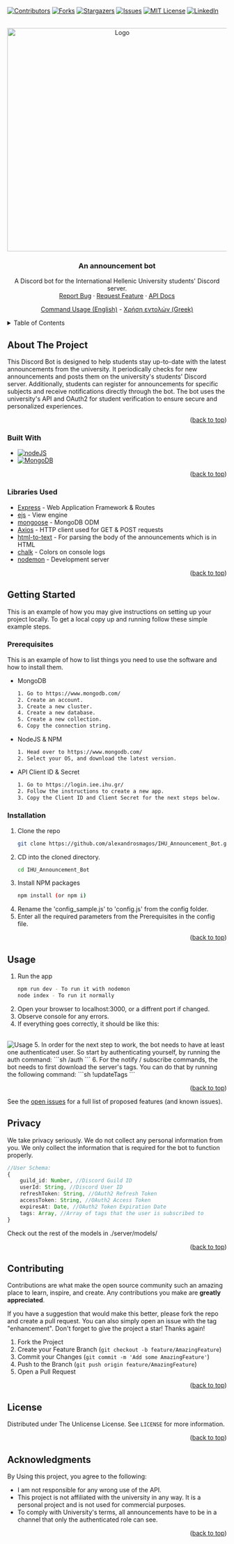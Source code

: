 
<a name="readme-top"></a>


<!-- PROJECT SHIELDS -->
[![Contributors][contributors-shield]][contributors-url]
[![Forks][forks-shield]][forks-url]
[![Stargazers][stars-shield]][stars-url]
[![Issues][issues-shield]][issues-url]
[![MIT License][license-shield]][license-url]
[![LinkedIn][linkedin-shield]][linkedin-url]



<!-- PROJECT LOGO -->
<br />
<div align="center">
  <a href="https://github.com/alexandrosmagos/IHU_Announcement_Bot">
    <img src="imgs/logo.jpg" alt="Logo" width="512" height="512">
  </a>

<h3 align="center">An announcement bot</h3>

  <p align="center">
    A Discord bot for the International Hellenic University students' Discord server.
    <br />
    <a href="https://github.com/alexandrosmagos/IHU_Announcement_Bot/issues">Report Bug</a>
    ·
    <a href="https://github.com/alexandrosmagos/IHU_Announcement_Bot/issues">Request Feature</a>
    ·
    <a href="https://login.iee.ihu.gr/">API Docs</a>
  </p>
  <p align="center">
    <a href="https://github.com/alexandrosmagos/IHU_Announcement_Bot/blob/master/COMMANDS.MD">Command Usage (English)</a>
    -
    <a href="https://github.com/alexandrosmagos/IHU_Announcement_Bot/blob/master/COMMANDS_el.MD">Χρήση εντολών (Greek)</a>
  </p>
</div>



<!-- TABLE OF CONTENTS -->
<details>
  <summary>Table of Contents</summary>
  <ol>
    <li>
      <a href="#about-the-project">About The Project</a>
      <ul>
        <li><a href="#built-with">Built With</a></li>
        <li><a href="#libraries-used">Libraries Used</a></li>
      </ul>
    </li>
    <li>
      <a href="#getting-started">Getting Started</a>
      <ul>
        <li><a href="#prerequisites">Prerequisites</a></li>
        <li><a href="#installation">Installation</a></li>
      </ul>
    </li>
    <li><a href="#usage">Usage</a></li>
    <li><a href="#privacy">Privacy</a></li>
    <li><a href="#contributing">Contributing</a></li>
    <li><a href="#license">License</a></li>
    <li><a href="#acknowledgments">Acknowledgments</a></li>
  </ol>
</details>



<!-- ABOUT THE PROJECT -->
## About The Project

This Discord Bot is designed to help students stay up-to-date with the latest announcements from the university. 
It periodically checks for new announcements and posts them on the university's students' Discord server. 
Additionally, students can register for announcements for specific subjects and receive notifications directly through the bot. 
The bot uses the university's API and OAuth2 for student verification to ensure secure and personalized experiences.
<!-- Here's a blank template to get started: To avoid retyping too much info. Do a search and replace with your text editor for the following: `github_username`, `repo_name`, `twitter_handle`, `linkedin_username`, `email_client`, `email`, `project_title`, `project_description` -->

<p align="right">(<a href="#readme-top">back to top</a>)</p>



### Built With

* [![nodeJS][nodeJS.org]][nodeJS-download-url]
* [![MongoDB][mongodb.com]][mongoDB-url]

<p align="right">(<a href="#readme-top">back to top</a>)</p>


### Libraries Used
<!-- body-parser, discord.js, ejs, html-to-text, mongoose, nodemon -->
* [Express](https://www.npmjs.com/package/express) - Web Application Framework & Routes
* [ejs](https://www.npmjs.com/package/ejs) - View engine
* [mongoose](https://www.npmjs.com/package/mongoose) - MongoDB ODM
* [Axios](https://www.npmjs.com/package/axios) - HTTP client used for GET & POST requests
* [html-to-text](https://www.npmjs.com/package/html-to-text) - For parsing the body of the announcements which is in HTML
* [chalk](https://www.npmjs.com/package/chalk) - Colors on console logs
* [nodemon](https://www.npmjs.com/package/nodemon) - Development server


<p align="right">(<a href="#readme-top">back to top</a>)</p>



<!-- GETTING STARTED -->
## Getting Started

This is an example of how you may give instructions on setting up your project locally.
To get a local copy up and running follow these simple example steps.

### Prerequisites

This is an example of how to list things you need to use the software and how to install them.
* MongoDB
  ```sh
  1. Go to https://www.mongodb.com/
  2. Create an account.
  3. Create a new cluster.
  4. Create a new database.
  5. Create a new collection.
  6. Copy the connection string.
  ```


* NodeJS & NPM
  ```sh
  1. Head over to https://www.mongodb.com/
  2. Select your OS, and download the latest version.
  ```

* API Client ID & Secret
  ```sh
  1. Go to https://login.iee.ihu.gr/
  2. Follow the instructions to create a new app.
  3. Copy the Client ID and Client Secret for the next steps below.
  ```

### Installation

1. Clone the repo
   ```sh
   git clone https://github.com/alexandrosmagos/IHU_Announcement_Bot.git
   ```
2. CD into the cloned directory.
   ```sh
   cd IHU_Announcement_Bot
   ```
3. Install NPM packages
   ```sh
   npm install (or npm i)
   ```
4. Rename the 'config_sample.js' to 'config.js' from the config folder.
5. Enter all the required parameters from the Prerequisites in the config file.

<p align="right">(<a href="#readme-top">back to top</a>)</p>



<!-- USAGE EXAMPLES -->
## Usage
1. Run the app
   ```sh
   npm run dev - To run it with nodemon
   node index - To run it normally
   ```
2. Open your browser to localhost:3000, or a diffrent port if changed.
3. Observe console for any errors.
4. If everything goes correctly, it should be like this:
<br>
<img src="imgs/console.jpg" alt="Usage" >
5. In order for the next step to work, the bot needs to have at least one authenticated user. So start by authenticating yourself, by running the auth command:
   ```sh
   /auth
   ```
6. For the notify / subscribe commands, the bot needs to first download the server's tags. You can do that by running the following command:
   ```sh
   !updateTags
   ```

<p align="right">(<a href="#readme-top">back to top</a>)</p>

See the [open issues](https://github.com/alexandrosmagos/IHU_Announcement_Bot/issues) for a full list of proposed features (and known issues).



<!-- PRIVACY -->
## Privacy
<!-- We take privacy seriously -->
We take privacy seriously. We do not collect any personal information from you. We only collect the information that is required for the bot to function properly.
```ts
//User Schema:
{
	guild_id: Number, //Discord Guild ID
	userId: String, //Discord User ID
	refreshToken: String, //OAuth2 Refresh Token
	accessToken: String, //OAuth2 Access Token
	expiresAt: Date, //OAuth2 Token Expiration Date
	tags: Array, //Array of tags that the user is subscribed to
}
```
Check out the rest of the models in ./server/models/

<p align="right">(<a href="#readme-top">back to top</a>)</p>



<!-- CONTRIBUTING -->
## Contributing

Contributions are what make the open source community such an amazing place to learn, inspire, and create. Any contributions you make are **greatly appreciated**.

If you have a suggestion that would make this better, please fork the repo and create a pull request. You can also simply open an issue with the tag "enhancement".
Don't forget to give the project a star! Thanks again!

1. Fork the Project
2. Create your Feature Branch (`git checkout -b feature/AmazingFeature`)
3. Commit your Changes (`git commit -m 'Add some AmazingFeature'`)
4. Push to the Branch (`git push origin feature/AmazingFeature`)
5. Open a Pull Request

<p align="right">(<a href="#readme-top">back to top</a>)</p>



<!-- LICENSE -->
## License

Distributed under The Unlicense License. See `LICENSE` for more information.

<p align="right">(<a href="#readme-top">back to top</a>)</p>


<!-- ACKNOWLEDGMENTS -->
## Acknowledgments
By Using this project, you agree to the following:
* I am not responsible for any wrong use of the API.
* This project is not affiliated with the university in any way. It is a personal project and is not used for commercial purposes.
* To comply with University's terms, all announcements have to be in a channel that only the authenticated role can see.

<p align="right">(<a href="#readme-top">back to top</a>)</p>



<!-- MARKDOWN LINKS & IMAGES -->
<!-- https://www.markdownguide.org/basic-syntax/#reference-style-links -->
[contributors-shield]: https://img.shields.io/github/contributors/alexandrosmagos/IHU_Announcement_Bot.svg?style=for-the-badge
[contributors-url]: https://github.com/alexandrosmagos/IHU_Announcement_Bot/graphs/contributors
[forks-shield]: https://img.shields.io/github/forks/alexandrosmagos/IHU_Announcement_Bot.svg?style=for-the-badge
[forks-url]: https://github.com/alexandrosmagos/IHU_Announcement_Bot/network/members
[stars-shield]: https://img.shields.io/github/stars/alexandrosmagos/IHU_Announcement_Bot.svg?style=for-the-badge
[stars-url]: https://github.com/alexandrosmagos/IHU_Announcement_Bot/stargazers
[issues-shield]: https://img.shields.io/github/issues/alexandrosmagos/IHU_Announcement_Bot.svg?style=for-the-badge
[issues-url]: https://github.com/alexandrosmagos/IHU_Announcement_Bot/issues
[license-shield]: https://img.shields.io/github/license/alexandrosmagos/IHU_Announcement_Bot.svg?style=for-the-badge
[license-url]: https://github.com/alexandrosmagos/IHU_Announcement_Bot/blob/master/LICENSE
[linkedin-shield]: https://img.shields.io/badge/-LinkedIn-black.svg?style=for-the-badge&logo=linkedin&colorB=555
[linkedin-url]: https://www.linkedin.com/in/alexandrosmagos/
[product-screenshot]: images/screenshot.png
[mongodb.com]: https://img.shields.io/badge/mongodb-%234ea94b.svg?style=for-the-badge&logo=mongodb&logoColor=white
[nodeJS.org]: https://img.shields.io/badge/node.js-6DA55F?style=for-the-badge&logo=node.js&logoColor=white
[nodeJS-url]: https://nodejs.org/
[nodeJS-download-url]: https://nodejs.org/en/download/
[mongoDB-url]: https://www.mongodb.com/